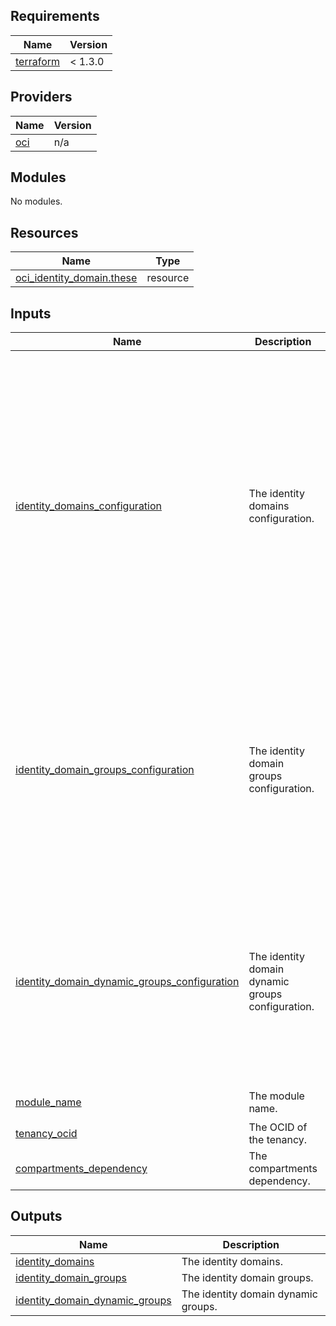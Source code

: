 ## Requirements

| Name | Version |
|------|---------|
| <a name="requirement_terraform"></a> [terraform](#requirement\_terraform) | < 1.3.0 |

## Providers

| Name | Version |
|------|---------|
| <a name="provider_oci"></a> [oci](#provider\_oci) | n/a |

## Modules

No modules.

## Resources

| Name | Type |
|------|------|
| [oci_identity_domain.these](https://registry.terraform.io/providers/oracle/oci/latest/docs/resources/identity_domain) | resource |

## Inputs

| Name | Description | Type | Default | Required |
|------|-------------|------|---------|:--------:|
| <a name="input_identity_domains_configuration"></a> [identity_domains\_configuration](#input\_identity_domains\_configuration) | The identity domains configuration. | <pre>object({<br> default_compartment_id=optional(string)<br> default_defined_tags=optional(map(string))  default_freeform_tags=optional(map(string))<br>  identity_domains = map(object({<br>  compartment_id       = string,<br>  display_name         = string,<br>  description          = string,<br>  home_region          = string,<br>  license_type         = string, <br>  admin_email          = optional(string),<br>  admin_first_name     = optional(string),<br>  admin_last_name      = optional(string),<br>  admin_user_name      = optional(string),<br>  is_hidden_on_login   = optional(bool),<br>  is_notification_bypassed = optional(bool),<br>  is_primary_email_required=optional(bool),<br>  defined_tags  = optional(map(string)),<br>  freeform_tags = optional(map(string))<br>    }))<br>  })</pre>   | null | no |
| <a name="input_identity_domain_groups_configuration"></a> [identity_domain_groups\_configuration](#input\_identity_domain_groups\_configuration) | The identity domain groups configuration. | <pre>object({<br> default_identity_domain_id=optional(string)<br> default_defined_tags=optional(map(string))<br> default_freeform_tags=optional(map(string))<br> groups = map(object({<br>  identity_domain_id=optional(string),<br>  name= tring,<br>  description=optional(string),<br>  requestable=optional(bool),<br>  members = optional(list(string)),<br>  defined_tags=optional(map(string)),<br>  freeform_tags=optional(map(string))<br> }))<br>})</pre>   | null | no |
| <a name="input_identity_domain_dynamic_groups_configuration"></a> [identity_domain_dynamic_groups\_configuration](#input\_identity_domain_dynamic_groups\_configuration) | The identity domain dynamic groups configuration. | <pre>object({<br> default_identity_domain_id=optional(string)<br> default_defined_tags=optional(map(string))<br> default_freeform_tags=optional(map(string))<br> dynamic_groups = map(object({<br>  identity_domain_id=optional(string),<br>name=string,<br>  description=optional(string),<br>  matching_rule=string,<br>  defined_tags=optional(map(string)),<br>  freeform_tags=optional(map(string))<br> }))<br>})}</pre>   | null | no |
| <a name="input_module_name"></a> [module\_name](#input\_module\_name) | The module name. | `string` | `"iam-identity-domains"` | no |
| <a name="input_tenancy_ocid"></a> [tenancy\_ocid](#input\_tenancy\_ocid) | The OCID of the tenancy. | `string` | n/a | yes |
| <a name="input_compartments_dependency"></a> [compartments\_dependency](#input\_compartments\_dependency) | The compartments dependency. | `map` | null | no |

## Outputs

| Name | Description |
|------|-------------|
| <a name="output_identity_domains"></a> [identity_domains](#output\_identity_domains) | The identity domains. |
| <a name="output_identity_domain_groups"></a> [identity_domain_groups](#output\_identity_domain_groups) | The identity domain groups. |
| <a name="output_identity_domain_dynamic_groups"></a> [identity_domain_dynamic_groups](#output\_identity_domain_dynamic_groups) | The identity domain dynamic groups. |
